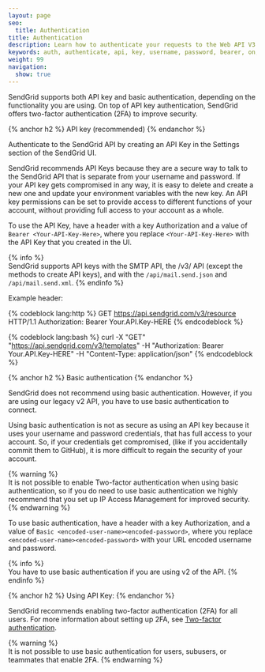 ```yaml
---
layout: page
seo:
  title: Authentication
title: Authentication
description: Learn how to authenticate your requests to the Web API V3
keywords: auth, authenticate, api, key, username, password, bearer, on, behalf, subuser
weight: 99
navigation:
  show: true
---
```


SendGrid supports both API key and basic authentication, depending on the functionality you are using. On top of  API key authentication, SendGrid offers two-factor authentication (2FA) to improve security.

{% anchor h2 %}
API key (recommended)
{% endanchor %}

Authenticate to the SendGrid API by creating an API Key in the Settings section of the SendGrid UI.

SendGrid recommends API Keys because they are a secure way to talk to the SendGrid API that is separate from your username and password. If your API key gets compromised in any way, it is easy to delete and create a new one and update your environment variables with the new key. An API key permissions can be set to provide access to different functions of your account, without providing full access to your account as a whole.

To use the API Key, have a header with a key Authorization and a value of `Bearer <Your-API-Key-Here>`, where you replace `<Your-API-Key-Here>` with the API Key that you created in the UI.

{% info %}  
SendGrid supports API keys with the SMTP API, the /v3/ API (except the methods to create API keys), and with the `/api/mail.send.json` and `/api/mail.send.xml`.
{% endinfo %}

Example header:

{% codeblock lang:http %}
GET https://api.sendgrid.com/v3/resource HTTP/1.1
Authorization: Bearer Your.API.Key-HERE
{% endcodeblock %}

{% codeblock lang:bash %}
curl -X "GET" "https://api.sendgrid.com/v3/templates" -H "Authorization: Bearer Your.API.Key-HERE" -H "Content-Type: application/json"
{% endcodeblock %}

{% anchor h2 %}
Basic authentication
{% endanchor %}

SendGrid does not recommend using basic authentication. However, if you are using our legacy v2 API, you have to use basic authentication to connect.

Using basic authentication is not as secure as using an API key because it uses your username and password credentials, that has full access to your account. So, if your credentials get compromised, (like if you accidentally commit them to GitHub), it is more difficult to regain the security of your account. 

{% warning %}  
It is not possible to enable Two-factor authentication when using basic authentication, so if you do need to use basic authentication we highly recommend that you set up IP Access Management for improved security.
{% endwarning %} 

To use basic authentication, have a header with a key Authorization, and a value of `Basic <encoded-user-name><encoded-password>`, where you replace `<encoded-user-name><encoded-password>` with your URL encoded username and password.
 
{% info %}  
You have to use basic authentication if you are using v2 of the API.
{% endinfo %}
 
{% anchor h2 %}
Using API Key:
{% endanchor %}

SendGrid recommends enabling two-factor authentication (2FA) for all users. For more information about setting up 2FA, see [Two-factor authentication](https://sendgrid.com/docs/ui/account-and-settings/two-factor-authentication/).

{% warning %}  
It is not possible to use basic authentication for users, subusers, or teammates that enable 2FA.
{% endwarning %} 
